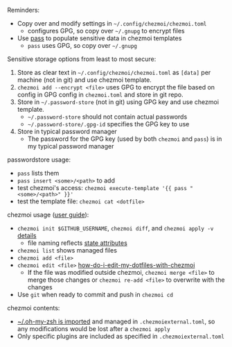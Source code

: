 
Reminders:
- Copy over and modify settings in `~/.config/chezmoi/chezmoi.toml`
	- configures GPG, so copy over `~/.gnupg` to encrypt files
- Use [pass](https://www.passwordstore.org/) to populate sensitive data in chezmoi templates
	- `pass` uses GPG, so copy over `~/.gnupg`

Sensitive storage options from least to most secure:
1. Store as clear text in `~/.config/chezmoi/chezmoi.toml` as `[data]` per machine (not in git) and use chezmoi template.
2. `chezmoi add --encrypt <file>` uses GPG to encrypt the file based on config in GPG config in `chezmoi.toml` and store in git repo.
3. Store in `~/.password-store` (not in git) using GPG key and use chezmoi template.
	- `~/.password-store` should not contain actual passwords
	- `~/.password-store/.gpg-id` specifies the GPG key to use
4. Store in typical password manager
	- The password for the GPG key (used by both `chezmoi` and `pass`) is in my typical password manager

passwordstore usage:
- `pass` lists them
- `pass insert <some>/<path>` to add
- test chezmoi's access: `chezmoi execute-template '{{ pass "<some>/<path>" }}'`
- test the template file: `chezmoi cat <dotfile>`

chezmoi usage ([user guide](https://www.chezmoi.io/user-guide)):
- `chezmoi init $GITHUB_USERNAME`, `chezmoi diff`, and `chezmoi apply -v` [details](https://www.chezmoi.io/quick-start/#using-chezmoi-across-multiple-machines)
	- file naming reflects [state attributes](https://www.chezmoi.io/reference/source-state-attributes/)
- `chezmoi list` shows managed files
- `chezmoi add <file>`
- `chezmoi edit <file>` [how-do-i-edit-my-dotfiles-with-chezmoi](https://www.chezmoi.io/user-guide/frequently-asked-questions/usage/#how-do-i-edit-my-dotfiles-with-chezmoi)
	- If the file was modified outside chezmoi, `chezmoi merge <file>` to merge those changes or `chezmoi re-add <file>` to overwrite with the changes
- Use `git` when ready to commit and push in `chezmoi cd`

chezmoi contents:
- [~/.oh-my-zsh is imported](https://www.chezmoi.io/user-guide/include-files-from-elsewhere/#include-a-subdirectory-from-a-url) and managed in `.chezmoiexternal.toml`, so any modifications would be lost after a `chezmoi apply`
- Only specific plugins are included as specified in `.chezmoiexternal.toml`

